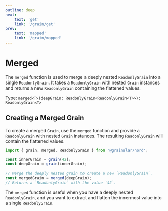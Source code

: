 ```yaml
---
outline: deep
next:
    text: 'get'
    link: '/grain/get'
prev:
    text: 'mapped'
    link: '/grain/mapped'
---
```


<!-- @format -->

# Merged

The `merged` function is used to merge a deeply nested `ReadonlyGrain` into a single `ReadonlyGrain`. It takes a `ReadonlyGrain` with nested `Grain` instances and returns a new `ReadonlyGrain` containing the flattened values.

Type: `merged<T>(deepGrain: ReadonlyGrain<ReadonlyGrain<T>>): ReadonlyGrain<T>`

## Creating a Merged Grain

To create a merged `Grain`, use the `merged` function and provide a `ReadonlyGrain` with nested `Grain` instances. The resulting `ReadonlyGrain` will contain the flattened values.

```ts
import { grain, merged, ReadonlyGrain } from '@grainular/nord';

const innerGrain = grain(42);
const deepGrain = grain(innerGrain);

// Merge the deeply nested grain to create a new `ReadonlyGrain`.
const mergedGrain = merged(deepGrain);
// Returns a `ReadonlyGrain` with the value `42`.
```

The `merged` function is useful when you have a deeply nested `ReadonlyGrain`, and you want to extract and flatten the innermost value into a single `ReadonlyGrain`.

<CodeLink name="merged.ts" link="https://github.com/Grainular-Nord/nord/blob/main/src/lib/grains/merged.ts"></CodeLink>
